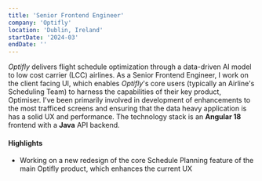 ```yaml
---
title: 'Senior Frontend Engineer'
company: 'Optifly'
location: 'Dublin, Ireland'
startDate: '2024-03'
endDate: ''
---
```


_Optifly_ delivers flight schedule optimization through a data-driven AI model to low cost carrier (LCC) airlines. As a Senior Frontend Engineer, I work on the client facing UI, which enables _Optifly_'s core users (typically an Airline's Scheduling Team) to harness the capabilities of their key product, Optimiser. I've been primarily involved in development of enhancements to the most trafficed screens and ensuring that the data heavy application is has a solid UX and performance. The technology stack is an **Angular 18** frontend with a **Java** API backend.

#### Highlights

- Working on a new redesign of the core Schedule Planning feature of the
  main Optifly product, which enhances the current UX
